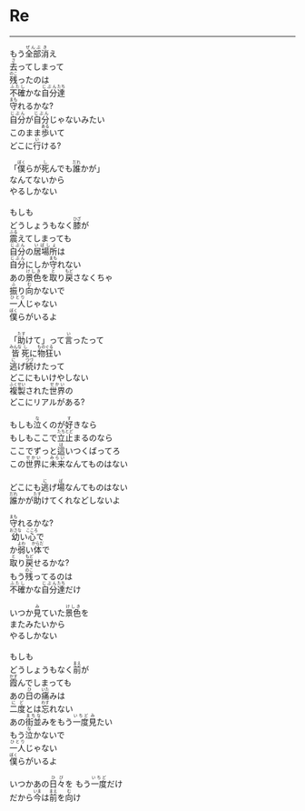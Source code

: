 # Re
---
<lyric>
もう<ruby>全部<rt>ぜんぶ</rt></ruby><ruby>消<rt>き</rt></ruby>え<br/>
<ruby>去<rt>さ</rt></ruby>ってしまって<br/>
<ruby>残<rt>のこ</rt></ruby>ったのは<br/>
<ruby>不確<rt>ふたし</rt></ruby>かな<ruby>自分<rt>じぶん</rt></ruby><ruby>達<rt>たち</rt></ruby><br/>
<ruby>守<rt>まも</rt></ruby>れるかな?<br/>
<ruby>自分<rt>じぶん</rt></ruby>が<ruby>自分<rt>じぶん</rt></ruby>じゃないみたい<br/>
このまま<ruby>歩<rt>ある</rt></ruby>いて<br/>
どこに<ruby>行<rt>い</rt></ruby>ける?<br/>
<br/>
「<ruby>僕<rt>ぼく</rt></ruby>らが<ruby>死<rt>し</rt></ruby>んでも<ruby>誰<rt>だれ</rt></ruby>かが」<br/>
なんてないから<br/>
やるしかない<br/>
<br/>
もしも<br/>
どうしょうもなく<ruby>膝<rt>ひざ</rt></ruby>が<br/>
<ruby>震<rt>ふる</rt></ruby>えてしまっても<br/>
<ruby>自分<rt>じぶん</rt></ruby>の<ruby>居場所<rt>いばしょ</rt></ruby>は<br/>
<ruby>自分<rt>じぶん</rt></ruby>にしか<ruby>守<rt>まも</rt></ruby>れない<br/>
あの<ruby>景色<rt>けしき</rt></ruby>を<ruby>取<rt>と</rt></ruby>り<ruby>戻<rt>もど</rt></ruby>さなくちゃ<br/>
<ruby>振<rt>ふ</rt></ruby>り<ruby>向<rt>む</rt></ruby>かないで<br/>
<ruby>一人<rt>ひとり</rt></ruby>じゃない<br/>
<ruby>僕<rt>ぼく</rt></ruby>らがいるよ<br/>
<br/>
「<ruby>助<rt>たす</rt></ruby>けて」って<ruby>言<rt>い</rt></ruby>ったって<br/>
<ruby>皆<rt>みんな</rt></ruby><ruby>死<rt>し</rt></ruby>に<ruby>物狂<rt>ものぐる</rt></ruby>い<br/>
<ruby>逃<rt>に</rt></ruby>げ<ruby>続<rt>つづ</rt></ruby>けたって<br/>
どこにもいけやしない<br/>
<ruby>複製<rt>ふくせい</rt></ruby>された<ruby>世界<rt>せかい</rt></ruby>の<br/>
どこにリアルがある?<br/>
<br/>
もしも<ruby>泣<rt>な</rt></ruby>くのが<ruby>好<rt>す</rt></ruby>きなら<br/>
もしもここで<ruby>立止<rt>たちとど</rt></ruby>まるのなら<br/>
ここでずっと<ruby>這<rt>は</rt></ruby>いつくばってろ<br/>
この<ruby>世界<rt>せかい</rt></ruby>に<ruby>未来<rt>みらい</rt></ruby>なんてものはない<br/>
<br/>
どこにも<ruby>逃<rt>に</rt></ruby>げ<ruby>場<rt>ば</rt></ruby>なんてものはない<br/>
<ruby>誰<rt>だれ</rt></ruby>かが<ruby>助<rt>たす</rt></ruby>けてくれなどしないよ<br/>
<br/>
<ruby>守<rt>まも</rt></ruby>れるかな?<br/>
<ruby>幼<rt>おさな</rt></ruby>い<ruby>心<rt>こころ</rt></ruby>で<br/>
か<ruby>弱<rt>よわ</rt></ruby>い<ruby>体<rt>からだ</rt></ruby>で<br/>
<ruby>取<rt>と</rt></ruby>り<ruby>戻<rt>もど</rt></ruby>せるかな?<br/>
もう<ruby>残<rt>のこ</rt></ruby>ってるのは<br/>
<ruby>不確<rt>ふたし</rt></ruby>かな<ruby>自分<rt>じぶん</rt></ruby><ruby>達<rt>たち</rt></ruby>だけ<br/>
<br/>
いつか<ruby>見<rt>み</rt></ruby>ていた<ruby>景色<rt>けしき</rt></ruby>を<br/>
またみたいから<br/>
やるしかない<br/>
<br/>
もしも<br/>
どうしょうもなく<ruby>前<rt>まえ</rt></ruby>が<br/>
<ruby>霞<rt>かす</rt></ruby>んでしまっても<br/>
あの<ruby>日<rt>ひ</rt></ruby>の<ruby>痛<rt>いた</rt></ruby>みは<br/>
<ruby>二<rt>に</rt></ruby><ruby>度<rt>ど</rt></ruby>とは<ruby>忘<rt>わす</rt></ruby>れない<br/>
あの<ruby>街並<rt>まちな</rt></ruby>みをもう<ruby>一度<rt>いちど</rt></ruby><ruby>見<rt>み</rt></ruby>たい<br/>
もう<ruby>泣<rt>な</rt></ruby>かないで<br/>
<ruby>一人<rt>ひとり</rt></ruby>じゃない<br/>
<ruby>僕<rt>ぼく</rt></ruby>らがいるよ<br/>
<br/>
いつかあの<ruby>日々<rt>ひび</rt></ruby>を もう<ruby>一度<rt>いちど</rt></ruby>だけ<br/>
だから<ruby>今<rt>いま</rt></ruby>は<ruby>前<rt>まえ</rt></ruby>を<ruby>向<rt>む</rt></ruby>け<br/>
</lyric>
